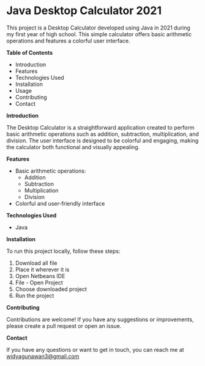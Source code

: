 # Java Desktop Calculator 2021
This project is a Desktop Calculator developed using Java in 2021 during my first year of high school. This simple calculator offers basic arithmetic operations and features a colorful user interface.

**Table of Contents**
- Introduction
- Features
- Technologies Used
- Installation
- Usage
- Contributing
- Contact

**Introduction**

The Desktop Calculator is a straightforward application created to perform basic arithmetic operations such as addition, subtraction, multiplication, and division. The user interface is designed to be colorful and engaging, making the calculator both functional and visually appealing.

**Features**

- Basic arithmetic operations:
  - Addition
  - Subtraction
  - Multiplication
  - Division
- Colorful and user-friendly interface

**Technologies Used**

- Java

**Installation**

To run this project locally, follow these steps:

1. Download all file
2. Place it wherever it is
3. Open Netbeans IDE
4. File - Open Project
5. Choose downloaded project
6. Run the project

**Contributing**

Contributions are welcome! If you have any suggestions or improvements, please create a pull request or open an issue.

**Contact**

If you have any questions or want to get in touch, you can reach me at widyagunawan3@gmail.com

